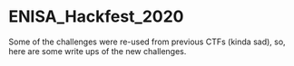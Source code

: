 # ENISA_Hackfest_2020
Some of the challenges were re-used from previous CTFs (kinda sad), so, here are some write ups of the new challenges.
